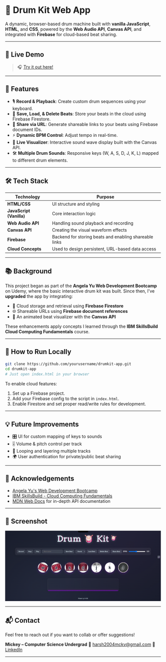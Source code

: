 # 🥁 Drum Kit Web App

A dynamic, browser-based drum machine built with **vanilla JavaScript**, **HTML**, and **CSS**, powered by the **Web Audio API**, **Canvas API**, and integrated with **Firebase** for cloud-based beat sharing.

---

## 🚀 Live Demo

> 🎧 [Try it out here!](https://drumkit-12a38.web.app/)

---

## 📌 Features

- 🎙 **Record & Playback**: Create custom drum sequences using your keyboard.
- 💾 **Save, Load, & Delete Beats**: Store your beats in the cloud using Firebase Firestore.
- 🔗 **Share via URL**: Generate shareable links to your beats using Firebase document IDs.
- ⚡ **Dynamic BPM Control**: Adjust tempo in real-time.
- 👀 **Live Visualizer**: Interactive sound wave display built with the Canvas API.
- 🛠 **Multiple Drum Sounds**: Responsive keys (W, A, S, D, J, K, L) mapped to different drum elements.

---

## 🛠 Tech Stack

| Technology               | Purpose                                                |
| ------------------------ | ------------------------------------------------------ |
| **HTML/CSS**             | UI structure and styling                               |
| **JavaScript (Vanilla)** | Core interaction logic                                 |
| **Web Audio API**        | Handling sound playback and recording                  |
| **Canvas API**           | Creating the visual waveform effects                   |
| **Firebase**             | Backend for storing beats and enabling shareable links |
| **Cloud Concepts**       | Used to design persistent, URL-based data access       |

---

## 📚 Background

This project began as part of the **Angela Yu Web Development Bootcamp** on Udemy, where the basic interactive drum kit was built. Since then, I’ve **upgraded** the app by integrating:

- 🔄 Cloud storage and retrieval using **Firebase Firestore**
- 🌐 Shareable URLs using **Firebase document references**
- 🎨 An animated beat visualizer with the **Canvas API**

These enhancements apply concepts I learned through the **IBM SkillsBuild Cloud Computing Fundamentals** course.

---

## 🔧 How to Run Locally

```bash
git clone https://github.com/yourusername/drumkit-app.git
cd drumkit-app
# Just open index.html in your browser
```

To enable cloud features:

1. Set up a Firebase project.
2. Add your Firebase config to the script in `index.html`.
3. Enable Firestore and set proper read/write rules for development.

---

## 💡 Future Improvements

- 🎛 UI for custom mapping of keys to sounds
- 🎚 Volume & pitch control per track
- 🔁 Looping and layering multiple tracks
- 🌍 User authentication for private/public beat sharing

---

## 🙌 Acknowledgements

- [Angela Yu's Web Development Bootcamp](https://www.udemy.com/course/the-complete-web-development-bootcamp/)
- [IBM SkillsBuild - Cloud Computing Fundamentals](https://skillsbuild.org/)
- [MDN Web Docs](https://developer.mozilla.org/) for in-depth API documentation

---

## 📸 Screenshot

![Drum Kit Screenshot](./images/Screenshot.png)

---

## 📬 Contact

Feel free to reach out if you want to collab or offer suggestions!

**Mickey – Computer Science Undergrad**
📧 [harsh2004mckv@gmail.com](mailto:harsh2004mckv@gmail.com)
🔗 [LinkedIn](https://www.linkedin.com/in/harsh-kumar-singh-57392b27a)

---
